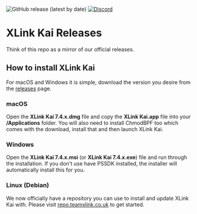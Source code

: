 ![GitHub release (latest by date)](https://img.shields.io/github/v/release/Team-XLink/releases)
[![Discord](https://img.shields.io/badge/Discord-XLink%20Kai-brightgreen)](https://discord.gg/XUS9n73KSP)

# XLink Kai Releases
Think of this repo as a mirror of our official releases.

## How to install XLink Kai
For macOS and Windows it is simple, download the version you desire from the [releases](https://github.com/Team-XLink/Releases/releases) page.

### macOS
Open the **XLink Kai 7.4.x.dmg** file and copy the **XLink Kai.app** file into your **/Applications** folder. You will also need to install ChmodBPF too which comes with the download, install that and then launch XLink Kai.

### Windows
Open the **XLink Kai 7.4.x.msi** (or **XLink Kai 7.4.x.exe**) file and run through the installation. If you don't use have PSSDK installed, the installer will automatically install this for you.

### Linux (Debian)
We now officially have a repository you can use to install and update XLink Kai with. Please visit [repo.teamxlink.co.uk](https://repo.teamxlink.co.uk) to get started.
